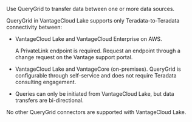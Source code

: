 
Use QueryGrid to transfer data between one or more data sources.

QueryGrid in VantageCloud Lake supports only Teradata-to-Teradata connectivity between:

-   VantageCloud Lake and VantageCloud Enterprise on AWS.

    A PrivateLink endpoint is required. Request an endpoint through a change request on the Vantage support portal.

-   VantageCloud Lake and VantageCore (on-premises). QueryGrid is configurable through self-service and does not require Teradata consulting engagement.

-   Queries can only be initiated from VantageCloud Lake, but data transfers are bi-directional.


No other QueryGrid connectors are supported with VantageCloud Lake.

